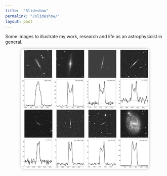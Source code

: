 ```yaml
---
title:  "Slideshow"
permalink: "/slideshow/"
layout: post
---
```


Some images to illustrate my work, research and life as an astrophysicist in general.  

<div style="text-align: center;">
  <img id="slideshow" src="/images/Nancay_HI_spectra.jpg" alt="Slideshow" style="width: 80%; max-width: 600px; border-radius: 10px; box-shadow: 0 0 10px #0004;">
  <p id="caption" style="font-style: italic; margin-top: 10px;"> </p>
</div>

<script>
  const images = [
    "/images/Nancay_HI_spectra.jpg",
    "/images/Andromeda.jpg",
    "/images/AI-for-RA-Group-photo.jpg"
  ];
  const descriptions = [
    "Optical images and corresponding HI 21 cm line profiles of galaxies I observed in 2022 with the Nançay Radio Telescope. The optical images are 5 minutes squared fields from the Digitized Sky Survey (DSS2, B band). Each HI spectrum shows the flux density (in mJy) as a function of radial velocity (in km/s).",
    "My bolometric observation of M31 taken with E.A. device and upscaled with AI.",
    "Group picture of the conference AI for Radioastronomy 2025, Göteborg, Sweeden."
  ];

  let index = 0;
  const imgElement = document.getElementById("slideshow");
  const captionElement = document.getElementById("caption");

  captionElement.textContent = descriptions[index];
  
  setInterval(() => {
    index = (index + 1) % images.length;
    imgElement.src = images[index];
    captionElement.textContent = descriptions[index];
  }, 10000); // 10s
</script>
